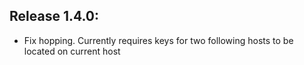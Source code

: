 Release 1.4.0:
-----------------
- Fix hopping. Currently requires keys for two following hosts to be located on current host

